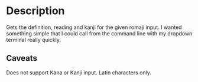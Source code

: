 # Description

Gets the definition, reading and kanji for the given romaji input. I wanted something simple
that I could call from the command line with my dropdown terminal really quickly.

## Caveats

Does not support Kana or Kanji input. Latin characters only.
